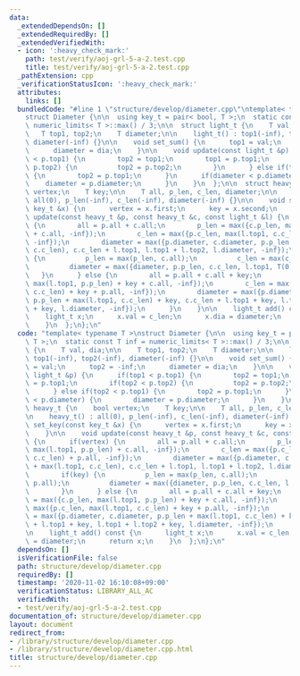 ```yaml
---
data:
  _extendedDependsOn: []
  _extendedRequiredBy: []
  _extendedVerifiedWith:
  - icon: ':heavy_check_mark:'
    path: test/verify/aoj-grl-5-a-2.test.cpp
    title: test/verify/aoj-grl-5-a-2.test.cpp
  _pathExtension: cpp
  _verificationStatusIcon: ':heavy_check_mark:'
  attributes:
    links: []
  bundledCode: "#line 1 \"structure/develop/diameter.cpp\"\ntemplate< typename T >\n\
    struct Diameter {\n\n  using key_t = pair< bool, T >;\n  static const T inf =\
    \ numeric_limits< T >::max() / 3;\n\n  struct light_t {\n    T val, dia;\n\n \
    \   T top1, top2;\n    T diameter;\n\n    light_t() : top1(-inf), top2(-inf),\
    \ diameter(-inf) {}\n\n    void set_sum() {\n      top1 = val;\n      top2 = -inf;\n\
    \      diameter = dia;\n    }\n\n    void update(const light_t &p) {\n      if(top1\
    \ < p.top1) {\n        top2 = top1;\n        top1 = p.top1;\n        if(top2 <\
    \ p.top2) {\n          top2 = p.top2;\n        }\n      } else if(top2 < p.top1)\
    \ {\n        top2 = p.top1;\n      }\n      if(diameter < p.diameter) {\n    \
    \    diameter = p.diameter;\n      }\n    }\n  };\n\n  struct heavy_t {\n    bool\
    \ vertex;\n    T key;\n\n    T all, p_len, c_len, diameter;\n\n    heavy_t() :\
    \ all(0), p_len(-inf), c_len(-inf), diameter(-inf) {}\n\n    void set_key(const\
    \ key_t &x) {\n      vertex = x.first;\n      key = x.second;\n    }\n\n    void\
    \ update(const heavy_t &p, const heavy_t &c, const light_t &l) {\n      if(vertex)\
    \ {\n        all = p.all + c.all;\n        p_len = max({c.p_len, max(l.top1, p.p_len)\
    \ + c.all, -inf});\n        c_len = max({p.c_len, max(l.top1, c.c_len) + p.all,\
    \ -inf});\n        diameter = max({p.diameter, c.diameter, p.p_len + max(l.top1,\
    \ c.c_len), c.c_len + l.top1, l.top1 + l.top2, l.diameter, -inf});\n        if(key)\
    \ {\n          p_len = max(p_len, c.all);\n          c_len = max(c_len, p.all);\n\
    \          diameter = max({diameter, p.p_len, c.c_len, l.top1, T(0)});\n     \
    \   }\n      } else {\n        all = p.all + c.all + key;\n        p_len = max({c.p_len,\
    \ max(l.top1, p.p_len) + key + c.all, -inf});\n        c_len = max({p.c_len, max(l.top1,\
    \ c.c_len) + key + p.all, -inf});\n        diameter = max({p.diameter, c.diameter,\
    \ p.p_len + max(l.top1, c.c_len) + key, c.c_len + l.top1 + key, l.top1 + l.top2\
    \ + key, l.diameter, -inf});\n      }\n    }\n\n    light_t add() const {\n  \
    \    light_t x;\n      x.val = c_len;\n      x.dia = diameter;\n      return x;\n\
    \    }\n  };\n};\n"
  code: "template< typename T >\nstruct Diameter {\n\n  using key_t = pair< bool,\
    \ T >;\n  static const T inf = numeric_limits< T >::max() / 3;\n\n  struct light_t\
    \ {\n    T val, dia;\n\n    T top1, top2;\n    T diameter;\n\n    light_t() :\
    \ top1(-inf), top2(-inf), diameter(-inf) {}\n\n    void set_sum() {\n      top1\
    \ = val;\n      top2 = -inf;\n      diameter = dia;\n    }\n\n    void update(const\
    \ light_t &p) {\n      if(top1 < p.top1) {\n        top2 = top1;\n        top1\
    \ = p.top1;\n        if(top2 < p.top2) {\n          top2 = p.top2;\n        }\n\
    \      } else if(top2 < p.top1) {\n        top2 = p.top1;\n      }\n      if(diameter\
    \ < p.diameter) {\n        diameter = p.diameter;\n      }\n    }\n  };\n\n  struct\
    \ heavy_t {\n    bool vertex;\n    T key;\n\n    T all, p_len, c_len, diameter;\n\
    \n    heavy_t() : all(0), p_len(-inf), c_len(-inf), diameter(-inf) {}\n\n    void\
    \ set_key(const key_t &x) {\n      vertex = x.first;\n      key = x.second;\n\
    \    }\n\n    void update(const heavy_t &p, const heavy_t &c, const light_t &l)\
    \ {\n      if(vertex) {\n        all = p.all + c.all;\n        p_len = max({c.p_len,\
    \ max(l.top1, p.p_len) + c.all, -inf});\n        c_len = max({p.c_len, max(l.top1,\
    \ c.c_len) + p.all, -inf});\n        diameter = max({p.diameter, c.diameter, p.p_len\
    \ + max(l.top1, c.c_len), c.c_len + l.top1, l.top1 + l.top2, l.diameter, -inf});\n\
    \        if(key) {\n          p_len = max(p_len, c.all);\n          c_len = max(c_len,\
    \ p.all);\n          diameter = max({diameter, p.p_len, c.c_len, l.top1, T(0)});\n\
    \        }\n      } else {\n        all = p.all + c.all + key;\n        p_len\
    \ = max({c.p_len, max(l.top1, p.p_len) + key + c.all, -inf});\n        c_len =\
    \ max({p.c_len, max(l.top1, c.c_len) + key + p.all, -inf});\n        diameter\
    \ = max({p.diameter, c.diameter, p.p_len + max(l.top1, c.c_len) + key, c.c_len\
    \ + l.top1 + key, l.top1 + l.top2 + key, l.diameter, -inf});\n      }\n    }\n\
    \n    light_t add() const {\n      light_t x;\n      x.val = c_len;\n      x.dia\
    \ = diameter;\n      return x;\n    }\n  };\n};\n"
  dependsOn: []
  isVerificationFile: false
  path: structure/develop/diameter.cpp
  requiredBy: []
  timestamp: '2020-11-02 16:10:08+09:00'
  verificationStatus: LIBRARY_ALL_AC
  verifiedWith:
  - test/verify/aoj-grl-5-a-2.test.cpp
documentation_of: structure/develop/diameter.cpp
layout: document
redirect_from:
- /library/structure/develop/diameter.cpp
- /library/structure/develop/diameter.cpp.html
title: structure/develop/diameter.cpp
---
```

